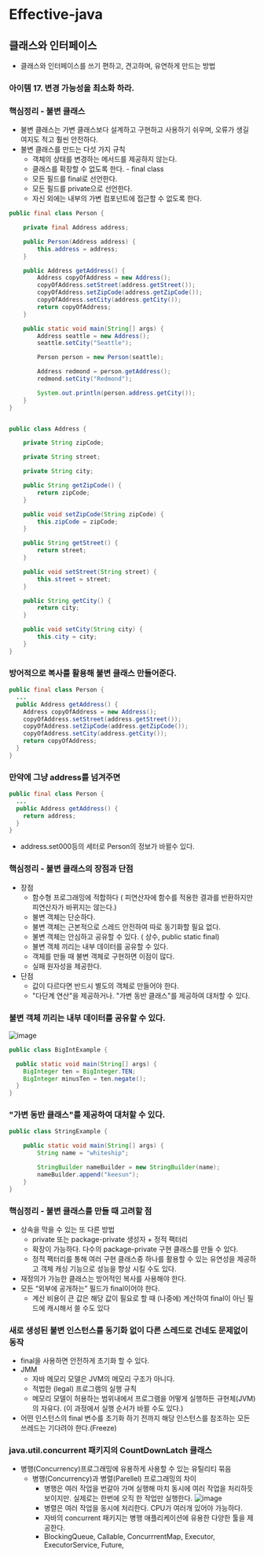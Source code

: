 # Effective-java
## 클래스와 인터페이스
* 클래스와 인터페이스를 쓰기 편하고, 견고하며, 유연하게 만드는 방법

### 아이템 17. 변경 가능성을 최소화 하라.

### 핵심정리 - 불변 클래스
* 불변 클래스는 가변 클래스보다 설계하고 구현하고 사용하기 쉬우며, 오류가 생길 여지도 적고 훨씬 안전하다.
* 불변 클래스를 만드는 다섯 가지 규칙
  * 객체의 상태를 변경하는 메서드를 제공하지 않는다.
  * 클래스를 확장할 수 없도록 한다.  - final class
  * 모든 필드를 final로 선언한다.
  * 모든 필드를 private으로 선언한다.
  * 자신 외에는 내부의 가변 컴포넌트에 접근할 수 없도록 한다.


```java
public final class Person {

    private final Address address;

    public Person(Address address) {
        this.address = address;
    }

    public Address getAddress() {
        Address copyOfAddress = new Address();
        copyOfAddress.setStreet(address.getStreet());
        copyOfAddress.setZipCode(address.getZipCode());
        copyOfAddress.setCity(address.getCity());
        return copyOfAddress;
    }

    public static void main(String[] args) {
        Address seattle = new Address();
        seattle.setCity("Seattle");

        Person person = new Person(seattle);

        Address redmond = person.getAddress();
        redmond.setCity("Redmond");

        System.out.println(person.address.getCity());
    }
}

```
```java

public class Address {

    private String zipCode;

    private String street;

    private String city;

    public String getZipCode() {
        return zipCode;
    }

    public void setZipCode(String zipCode) {
        this.zipCode = zipCode;
    }

    public String getStreet() {
        return street;
    }

    public void setStreet(String street) {
        this.street = street;
    }

    public String getCity() {
        return city;
    }

    public void setCity(String city) {
        this.city = city;
    }
}

```

### 방어적으로 복사를 활용해 불변 클래스 만들어준다. 
```java
public final class Person {
  ...
  public Address getAddress() {
    Address copyOfAddress = new Address();
    copyOfAddress.setStreet(address.getStreet());
    copyOfAddress.setZipCode(address.getZipCode());
    copyOfAddress.setCity(address.getCity());
    return copyOfAddress;
  }
}
```
### 만약에 그냥 address를 넘겨주면
```java
public final class Person {
  ...
  public Address getAddress() {
    return address;
  }
}
```
* address.set000등의 세터로 Person의 정보가 바뀔수 있다.


### 핵심정리 - 불변 클래스의 장점과 단점
* 장점 
  * 함수형 프로그래밍에 적합하다 ( 피연산자에 함수를 적용한 결과를 반환하지만 피연산자가 바뀌지는 않는다.) 
  * 불변 객체는 단순하다.
  * 불변 객체는 근본적으로 스레드 안전하여 따로 동기화할 필요 없다.
  * 불변 객체는 안심하고 공유할 수 있다. ( 상수, public static final)
  * 불변 객체 끼리는 내부 데이터를 공유할 수 있다.
  * 객체를 만들 때 불변 객체로 구현하면 이점이 많다.
  * 실패 원자성을 제공한다.
* 단점 
  * 값이 다르다면 반드시 별도의 객체로 만들어야 한다.
  * "다단계 연산"을 제공하거나. "가변 동반 클래스"를 제공하여 대처할 수 있다.


### 불변 객체 끼리는 내부 데이터를 공유할 수 있다.
![image](https://user-images.githubusercontent.com/60100532/212084591-ffdaff14-c174-4499-906a-be9d7c017a97.png)
```java
public class BigIntExample {

  public static void main(String[] args) {
    BigInteger ten = BigInteger.TEN;
    BigInteger minusTen = ten.negate();
  }
}
```
###  "가변 동반 클래스"를 제공하여 대처할 수 있다.
```java
public class StringExample {

    public static void main(String[] args) {
        String name = "whiteship";

        StringBuilder nameBuilder = new StringBuilder(name);
        nameBuilder.append("keesun");
    }
}

```

### 핵심정리 - 불변 클래스를 만들 때 고려할 점
* 상속을 막을 수 있는 또 다른 방법
  * private 또는 package-private 생성자 + 정적 팩터리
  * 확장이 가능하다. 다수의 package-private 구현 클래스를 만들 수 있다.
  * 정적 팩터리를 통해 여러 구현 클래스중 하나를 활용할 수 있는 유연성을 제공하고 객체 캐싱 기능으로 성능을 향상 시킬 수도 있다.
* 재정의가 가능한 클래스는 방어적인 복사를 사용해야 한다.
* 모든 “외부에 공개하는” 필드가 final이어야 한다.
  * 계산 비용이 큰 값은 해당 값이 필요로 할 때 (나중에) 계산하여 final이 아닌 필드에 캐시해서 쓸 수도 있다


### 새로 생성된 불변 인스턴스를 동기화 없이 다른 스레드로 건네도 문제없이 동작
* final을 사용하면 안전하게 초기화 할 수 있다.
* JMM
  * 자바 메모리 모델은 JVM의 메모리 구조가 아니다.
  * 적법한 (legal) 프로그램의 실행 규칙
  * 메모리 모델이 허용하는 범위내에서 프로그램을 어떻게 실행하든 규현체(JVM)의 자유다. (이 과정에서 실행 순서가 바뀔 수도 있다.)
* 어떤 인스턴스의 final 변수를 초기화 하기 전까지 해당 인스턴스를 참조하는 모든 쓰레드는 기다려야 한다.(Freeze)

### java.util.concurrent 패키지의 CountDownLatch 클래스
* 병행(Concurrency)프로그래밍에 유용하게 사용할 수 있는 유틸리티 묶음
  * 병행(Concurrency)과 병렬(Parellel) 프로그래밍의 차이
    * 병행은 여러 작업을 번갈아 가며 실행해 마치 동시에 여러 작업을 처리하듯 보이지만. 실제로는 한번에 오직 한 작업만 실행한다.
      ![image](https://user-images.githubusercontent.com/60100532/212477551-5b5c4087-03bc-4b73-867c-f4fb56c143f4.png)
    * 병렬은 여러 작업을 동시에 처리한다. CPU가 여러개 있어야 가능하다.
    * 자바의 concurrent 패키지는 병행 애플리케이션에 유용한 다양한 툴을 제공한다.
    * BlockingQueue, Callable, ConcurrrentMap, Executor, ExecutorService, Future,